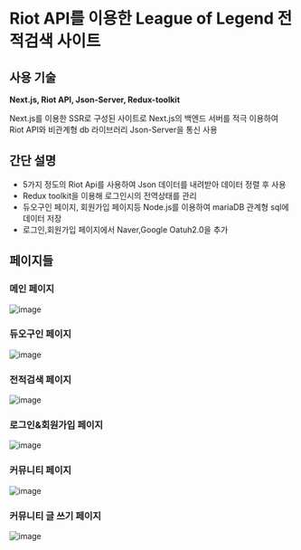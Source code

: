 # Riot API를 이용한 League of Legend 전적검색 사이트
## 사용 기술
<strong>Next.js, Riot API, Json-Server, Redux-toolkit</strong>
<div>Next.js를 이용한 SSR로 구성된 사이트로 Next.js의 백엔드 서버를 적극 이용하여 Riot API와 비관계형 db 라이브러리 Json-Server을 통신 사용</div>

## 간단 설명
<ul>
  <li>5가지 정도의 Riot Api를 사용하여 Json 데이터를 내려받아 데이터 정렬 후 사용</li>
  <li>Redux toolkit을 이용해 로그인시의 전역상태를 관리</li>
  <li>듀오구인 페이지, 회원가입 페이지등 Node.js를 이용하여 mariaDB 관계형 sql에 데이터 저장</li>
  <li>로그인,회원가입 페이지에서 Naver,Google Oatuh2.0을 추가</li>
</ul>

## 페이지들
### 메인 페이지
![image](https://user-images.githubusercontent.com/91608021/211710992-3f9608a6-a44e-4978-9bd3-425d1a3e56a1.png)

### 듀오구인 페이지
![image](https://user-images.githubusercontent.com/91608021/211711142-3e0b96f3-d7c3-4eaa-9040-865b09417a23.png)

### 전적검색 페이지
![image](https://user-images.githubusercontent.com/91608021/211714575-66fdee09-3243-44e1-9060-6dca818e1f52.png)

### 로그인&회원가입 페이지
![image](https://user-images.githubusercontent.com/91608021/216753196-965c51ad-d41d-4fb6-9ede-65a8777e21f1.png)

### 커뮤니티 페이지
![image](https://user-images.githubusercontent.com/91608021/216753272-5320d1e1-052b-400e-8cdc-b508ac1589b4.png)

### 커뮤니티 글 쓰기 페이지
![image](https://user-images.githubusercontent.com/91608021/216753248-d591b66e-e5c7-489b-8976-36c726a2dd07.png)
